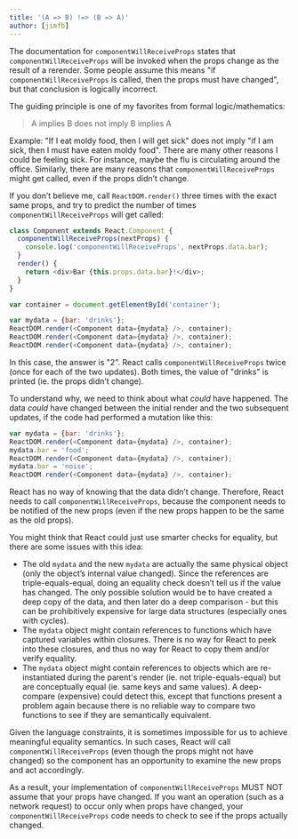 ```yaml
---
title: '(A => B) !=> (B => A)'
author: [jimfb]
---
```


The documentation for `componentWillReceiveProps` states that `componentWillReceiveProps` will be invoked when the props change as the result of a rerender. Some people assume this means "if `componentWillReceiveProps` is called, then the props must have changed", but that conclusion is logically incorrect.

The guiding principle is one of my favorites from formal logic/mathematics:

> A implies B does not imply B implies A

Example: "If I eat moldy food, then I will get sick" does not imply "if I am sick, then I must have eaten moldy food". There are many other reasons I could be feeling sick. For instance, maybe the flu is circulating around the office. Similarly, there are many reasons that `componentWillReceiveProps` might get called, even if the props didn’t change.

If you don’t believe me, call `ReactDOM.render()` three times with the exact same props, and try to predict the number of times `componentWillReceiveProps` will get called:

```js
class Component extends React.Component {
  componentWillReceiveProps(nextProps) {
    console.log('componentWillReceiveProps', nextProps.data.bar);
  }
  render() {
    return <div>Bar {this.props.data.bar}!</div>;
  }
}

var container = document.getElementById('container');

var mydata = {bar: 'drinks'};
ReactDOM.render(<Component data={mydata} />, container);
ReactDOM.render(<Component data={mydata} />, container);
ReactDOM.render(<Component data={mydata} />, container);
```

In this case, the answer is "2". React calls `componentWillReceiveProps` twice (once for each of the two updates). Both times, the value of "drinks" is printed (ie. the props didn’t change).

To understand why, we need to think about what _could_ have happened. The data _could_ have changed between the initial render and the two subsequent updates, if the code had performed a mutation like this:

```js
var mydata = {bar: 'drinks'};
ReactDOM.render(<Component data={mydata} />, container);
mydata.bar = 'food';
ReactDOM.render(<Component data={mydata} />, container);
mydata.bar = 'noise';
ReactDOM.render(<Component data={mydata} />, container);
```

React has no way of knowing that the data didn’t change. Therefore, React needs to call `componentWillReceiveProps`, because the component needs to be notified of the new props (even if the new props happen to be the same as the old props).

You might think that React could just use smarter checks for equality, but there are some issues with this idea:

- The old `mydata` and the new `mydata` are actually the same physical object (only the object’s internal value changed). Since the references are triple-equals-equal, doing an equality check doesn’t tell us if the value has changed. The only possible solution would be to have created a deep copy of the data, and then later do a deep comparison - but this can be prohibitively expensive for large data structures (especially ones with cycles).
- The `mydata` object might contain references to functions which have captured variables within closures. There is no way for React to peek into these closures, and thus no way for React to copy them and/or verify equality.
- The `mydata` object might contain references to objects which are re-instantiated during the parent's render (ie. not triple-equals-equal) but are conceptually equal (ie. same keys and same values). A deep-compare (expensive) could detect this, except that functions present a problem again because there is no reliable way to compare two functions to see if they are semantically equivalent.

Given the language constraints, it is sometimes impossible for us to achieve meaningful equality semantics. In such cases, React will call `componentWillReceiveProps` (even though the props might not have changed) so the component has an opportunity to examine the new props and act accordingly.

As a result, your implementation of `componentWillReceiveProps` MUST NOT assume that your props have changed. If you want an operation (such as a network request) to occur only when props have changed, your `componentWillReceiveProps` code needs to check to see if the props actually changed.
